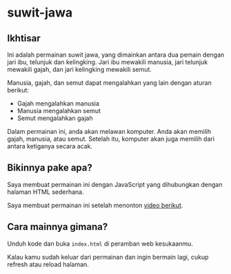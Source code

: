 # suwit-jawa
## Ikhtisar
Ini adalah permainan suwit jawa, yang dimainkan antara dua pemain dengan jari ibu, telunjuk dan kelingking. Jari ibu mewakili manusia, jari telunjuk mewakili gajah, dan jari kelingking mewakili semut.

Manusia, gajah, dan semut dapat mengalahkan yang lain dengan aturan berikut:

- Gajah mengalahkan manusia
- Manusia mengalahkan semut
- Semut mengalahkan gajah

Dalam permainan ini, anda akan melawan komputer. Anda akan memilih gajah, manusia, atau semut. Setelah itu, komputer akan juga memilih dari antara ketiganya secara acak. 

## Bikinnya pake apa?
Saya membuat permainan ini dengan JavaScript yang dihubungkan dengan halaman HTML sederhana.

Saya membuat permainan ini setelah menonton [video berikut](https://youtu.be/Mmf3SXHifBw).

## Cara mainnya gimana?
Unduh kode dan buka `index.html` di peramban web kesukaanmu.

Kalau kamu sudah keluar dari permainan dan ingin bermain lagi, cukup refresh atau reload halaman.
